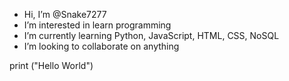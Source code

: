- Hi, I’m @Snake7277
- I’m interested in learn programming 
- I’m currently learning Python, JavaScript, HTML, CSS, NoSQL
- I’m looking to collaborate on anything

print ("Hello World")
